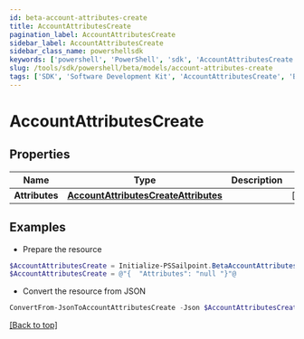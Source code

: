 ```yaml
---
id: beta-account-attributes-create
title: AccountAttributesCreate
pagination_label: AccountAttributesCreate
sidebar_label: AccountAttributesCreate
sidebar_class_name: powershellsdk
keywords: ['powershell', 'PowerShell', 'sdk', 'AccountAttributesCreate', 'BetaAccountAttributesCreate'] 
slug: /tools/sdk/powershell/beta/models/account-attributes-create
tags: ['SDK', 'Software Development Kit', 'AccountAttributesCreate', 'BetaAccountAttributesCreate']
---
```



# AccountAttributesCreate

## Properties

Name | Type | Description | Notes
------------ | ------------- | ------------- | -------------
**Attributes** | [**AccountAttributesCreateAttributes**](account-attributes-create-attributes) |  | [required]

## Examples

- Prepare the resource
```powershell
$AccountAttributesCreate = Initialize-PSSailpoint.BetaAccountAttributesCreate  -Attributes null
$AccountAttributesCreate = @"{  "Attributes": "null "}"@
```

- Convert the resource from JSON
```powershell
ConvertFrom-JsonToAccountAttributesCreate -Json $AccountAttributesCreate
```


[[Back to top]](#) 

